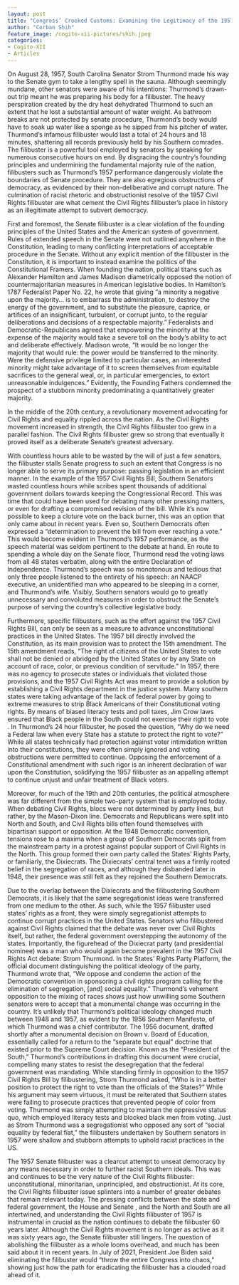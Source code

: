 ```yaml
---
layout: post
title: "Congress’ Crooked Customs: Examining the Legitimacy of the 1957 Civil Rights Filibuster"
author: "Corban Shih"
feature_image: /cogito-xii-pictures/shih.jpeg
categories:
- Cogito-XII
- Articles
---
```

On August 28, 1957, South Carolina Senator Strom Thurmond made his way to the Senate gym to take a lengthy spell in the sauna. Although seemingly mundane, other senators were aware of his intentions: Thurmond’s drawn-out trip meant he was preparing his body for a filibuster. The heavy perspiration created by the dry heat dehydrated Thurmond to such an extent that he lost a substantial amount of water weight. As bathroom breaks are not protected by senate procedure, Thurmond’s body would have to soak up water like a sponge as he sipped from his pitcher of water. Thurmond’s infamous filibuster would last a total of 24 hours and 18 minutes, shattering all records previously held by his Southern comrades.
The filibuster is a powerful tool employed by senators by speaking for numerous consecutive hours on end. By disgracing the country’s founding principles and undermining the fundamental majority rule of the nation, filibusters such as Thurmond’s 1957 performance dangerously violate the boundaries of Senate procedure. They are also egregious obstructions of democracy, as evidenced by their non-deliberative and corrupt nature. The culmination of racist rhetoric and obstructionist resolve of the 1957 Civil Rights filibuster are what cement the Civil Rights filibuster’s place in history as an illegitimate attempt to subvert democracy.

First and foremost, the Senate filibuster is a clear violation of the founding principles of the United States and the American system of government. Rules of extended speech in the Senate were not outlined anywhere in the Constitution, leading to many conflicting interpretations of acceptable procedure in the Senate. Without any explicit mention of the filibuster in the Constitution, it is important to instead examine the politics of the Constitutional Framers. When founding the nation, political titans such as Alexander Hamilton and James Madison diametrically opposed the notion of countermajoritarian measures in American legislative bodies. In Hamilton’s 1787 Federalist Paper No. 22, he wrote that giving “a minority a negative upon the majority… is to embarrass the administration, to destroy the energy of the government, and to substitute the pleasure, caprice, or artifices of an insignificant, turbulent, or corrupt junto, to the regular deliberations and decisions of a respectable majority.” Federalists and Democratic-Republicans agreed that empowering the minority at the expense of the majority would take a severe toll on the body’s ability to act and deliberate effectively. Madison wrote, “It would be no longer the majority that would rule: the power would be transferred to the minority. Were the defensive privilege limited to particular cases, an interested minority might take advantage of it to screen themselves from equitable sacrifices to the general weal, or, in particular emergencies, to extort unreasonable indulgences.” Evidently, the Founding Fathers condemned the prospect of a stubborn minority predominating a quantitatively greater majority.

In the middle of the 20th century, a revolutionary movement advocating for Civil Rights and equality rippled across the nation. As the Civil Rights movement increased in strength, the Civil Rights filibuster too grew in a parallel fashion. The Civil Rights filibuster grew so strong that eventually it proved itself as a deliberate Senate’s greatest adversary.

With countless hours able to be wasted by the will of just a few senators, the filibuster stalls Senate progress to such an extent that Congress is no longer able to serve its primary purpose: passing legislation in an efficient manner. In the example of the 1957 Civil Rights Bill, Southern Senators wasted countless hours while scribes spent thousands of additional government dollars towards keeping the Congressional Record. This was time that could have been used for debating many other pressing matters, or even for drafting a compromised revision of the bill. While it’s now possible to keep a cloture vote on the back burner, this was an option that only came about in recent years. Even so, Southern Democrats often expressed a “determination to prevent the bill from ever reaching a vote.” This would become evident in Thurmond’s 1957 performance, as the speech material was seldom pertinent to the debate at hand. En route to spending a whole day on the Senate floor, Thurmond read the voting laws from all 48 states verbatim, along with the entire Declaration of Independence. Thurmond’s speech was so monotonous and tedious that only three people listened to the entirety of his speech: an NAACP executive, an unidentified man who appeared to be sleeping in a corner, and Thurmond’s wife. Visibly, Southern senators would go to greatly unnecessary and convoluted measures in order to obstruct the Senate’s purpose of serving the country’s collective legislative body.

Furthermore, specific filibusters, such as the effort against the 1957 Civil Rights Bill, can only be seen as a measure to advance unconstitutional practices in the United States. The 1957 bill directly involved the Constitution, as its main provision was to protect the 15th amendment. The 15th amendment reads, “The right of citizens of the United States to vote shall not be denied or abridged by the United States or by any State on account of race, color, or previous condition of servitude.” In 1957, there was no agency to prosecute states or individuals that violated those provisions, and the 1957 Civil Rights Act was meant to provide a solution by establishing a Civil Rights department in the justice system. Many southern states were taking advantage of the lack of federal power by going to extreme measures to strip Black Americans of their Constitutional voting rights. By means of biased literacy tests and poll taxes, Jim Crow laws ensured that Black people in the South could not exercise their right to vote . In Thurmond’s 24 hour filibuster, he posed the question, “Why do we need a Federal law when every State has a statute to protect the right to vote?” While all states technically had protection against voter intimidation written into their constitutions, they were often simply ignored and voting obstructions were permitted to continue. Opposing the enforcement of a Constitutional amendment with such rigor is an inherent declaration of war upon the Constitution, solidifying the 1957 filibuster as an appalling attempt to continue unjust and unfair treatment of Black voters.

Moreover, for much of the 19th and 20th centuries, the political atmosphere was far different from the simple two-party system that is employed today. When debating Civil Rights, blocs were not determined by party lines, but rather, by the Mason-Dixon line. Democrats and Republicans were split into North and South, and Civil Rights bills often found themselves with bipartisan support or opposition. At the 1948 Democratic convention, tensions rose to a maxima when a group of Southern Democrats split from the mainstream party in a protest against popular support of Civil Rights in the North. This group formed their own party called the States’ Rights Party, or familiarly, the Dixiecrats. The Dixiecrats’ central tenet was a firmly rooted belief in the segregation of races, and although they disbanded later in 1948, their presence was still felt as they rejoined the Southern Democrats.

Due to the overlap between the Dixiecrats and the filibustering Southern Democrats, it is likely that the same segregationist ideas were transferred from one medium to the other. As such, while the 1957 filibuster used states’ rights as a front, they were simply segregationist attempts to continue corrupt practices in the United States. Senators who filibustered against Civil Rights claimed that the debate was never over Civil Rights itself, but rather, the federal government overstepping the autonomy of the states. Importantly, the figurehead of the Dixiecrat party (and presidential nominee) was a man who would again become prevalent in the 1957 Civil Rights Act debate: Strom Thurmond. In the States’ Rights Party Platform, the official document distinguishing the political ideology of the party, Thurmond wrote that, “We oppose and condemn the action of the Democratic convention in sponsoring a civil rights program calling for the elimination of segregation, [and] social equality.” Thurmond’s vehement opposition to the mixing of races shows just how unwilling some Southern senators were to accept that a monumental change was occurring in the country. It’s unlikely that Thurmond’s political ideology changed much between 1948 and 1957, as evident by the 1956 Southern Manifesto, of which Thurmond was a chief contributor. The 1956 document, drafted shortly after a monumental decision on Brown v. Board of Education, essentially called for a return to the “separate but equal” doctrine that existed prior to the Supreme Court decision. Known as the “President of the South,” Thurmond’s contributions in drafting this document were crucial, compelling many states to resist the desegregation that the federal government was mandating. While standing firmly in opposition to the 1957 Civil Rights Bill by filibustering, Strom Thurmond asked, “Who is in a better position to protect the right to vote than the officials of the States?” While his argument may seem virtuous, it must be reiterated that Southern states were failing to prosecute practices that prevented people of color from voting. Thurmond was simply attempting to maintain the oppressive status quo, which employed literacy tests and blocked black men from voting. Just as Strom Thurmond was a segregationist who opposed any sort of “social equality by federal fiat,” the filibusters undertaken by Southern senators in 1957 were shallow and stubborn attempts to uphold racist practices in the US.

The  1957 Senate filibuster was a clearcut attempt to unseat democracy by any means necessary in order to further racist Southern ideals. This was and continues to be the very nature of the Civil Rights filibuster: unconstitutional, minoritarian, unprincipled, and obstructionist. At its core, the Civil Rights filibuster issue splinters into a number of greater debates that remain relevant today. The pressing conflicts between  the state and federal government, the House and Senate , and the North and South are all intertwined, and understanding the Civil Rights filibuster of 1957 is instrumental in crucial as the nation continues to debate the filibuster 60 years later. Although the Civil Rights movement is no longer as active as it was sixty years ago, the Senate filibuster still lingers. The question of abolishing the filibuster as a whole looms overhead, and much has been said about it in recent years. In July of 2021, President Joe Biden said eliminating the filibuster would “throw the entire Congress into chaos,” showing just how the path for eradicating the filibuster has a clouded road ahead of it.
